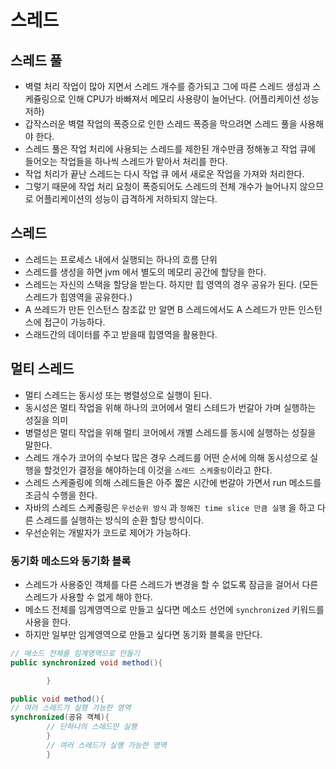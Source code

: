 # 스레드

## 스레드 풀

* 벽렬 처리 작업이 많아 지면서 스레드 개수를 증가되고 그에 따른 스레드 생성과 스케쥴링으로 인해 CPU가 바빠져서 메모리 사용량이 늘어난다. (어플리케이션 성능 저하)
* 갑작스러운 벽렬 작업의 폭증으로 인한 스레드 폭증을 막으려면 스레드 풀을 사용해야 한다.
* 스레드 풀은 작업 처리에 사용되는 스레드를 제한된 개수만큼 정해놓고 작업 큐에 들어오는 작업들을 하나씩 스레드가 맡아서 처리를 한다.
* 작업 처리가 끝난 스레드는 다시 작업 큐 에서 새로운 작업을 가져와 처리한다.
* 그렇기 때문에 작업 처리 요청이 폭증되어도 스레드의 전체 개수가 늘어나지 않으므로 어플리케이션의 성능이 급격하게 저하되지 않는다. 

## 스레드

* 스레드는 프로세스 내에서 실행되는 하나의 흐름 단위
* 스레드를 생성을 하면 jvm 에서 별도의 메모리 공간에 할당을 한다. 
* 스레드는 자신의 스택을 할당을 받는다. 하지만 힙 영역의 경우 공유가 된다. (모든 스레드가 힙영역을 공유한다.)
* A 쓰레드가 만든 인스턴스 참조값 만 알면 B 스레드에서도 A 스레드가 만든 인스턴스에 접근이 가능하다. 
* 스래드간의 데이터를 주고 받을때 힙영역을 활용한다. 

## 멀티 스레드

* 멀티 스레드는 동시성 또는 병렬성으로 실행이 된다.
* 동시성은 멀티 작업을 위해 하나의 코어에서 멀티 스테드가 번갈아 가며 실행하는 성질을 의미
* 병렬성은 멀티 작업을 위해 멀티 코어에서 개별 스레드를 동시에 실행하는 성질을 말한다.
* 스레드 개수가 코어의 수보다 많은 경우 스레드를 어떤 순서에 의해 동시성으로 실행을 할것인가 결정을 해야하는데 이것을 `스레드 스케줄링`이라고 한다.
* 스레드 스케줄링에 의해 스레드들은 아주 짧은 시간에 번갈아 가면서 run 메소드를 조금식 수행을 한다.
* 자바의 스레드 스케줄링은 `우선순위 방식` 과 `정해진 time slice 만큼 실행` 을 하고 다른 스레드를 실행하는 방식의 순환 할당 방식이다.
* 우선순위는 개발자가 코드로 제어가 가능하다.

### 동기화 메소드와 동기화 블록

* 스레드가 사용중인 객체를 다른 스레드가 변경을 할 수 없도록 잠금을 걸어서 다른 스레드가 사용할 수 없게 해야 한다.
* 메소드 전체를 임계영역으로 만들고 싶다면 메소드 선언에 `synchronized` 키워드를 사용을 한다.
* 하지만 일부만 임계영역으로 만들고 싶다면 동기화 블록을 만단다.

```java
// 메소드 전체를 임계영역으로 만들기 
public synchronized void method(){

        }

public void method(){
// 여러 스레드가 실행 가능한 영역 
synchronized(공유 객체){
        // 단하나의 스레드만 실행
        }
        // 여러 스레드가 실행 가능한 영역 
        }
```
